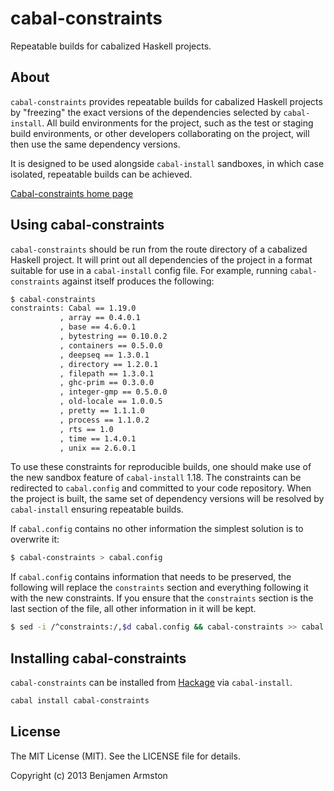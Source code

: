 # cabal-constraints

Repeatable builds for cabalized Haskell projects.


## About

`cabal-constraints` provides repeatable builds for cabalized Haskell projects
by "freezing" the exact versions of the dependencies selected by
`cabal-install`. All build environments for the project, such as the test or
staging build environments, or other developers collaborating on the project,
will then use the same dependency versions.

It is designed to be used alongside `cabal-install` sandboxes, in which case
isolated, repeatable builds can be achieved.

[Cabal-constraints home page](https://github.com/benarmston/cabal-constraints/)

## Using cabal-constraints

`cabal-constraints` should be run from the route directory of a cabalized
Haskell project. It will print out all dependencies of the project in a format
suitable for use in a `cabal-install` config file. For example, running
`cabal-constraints` against itself produces the following:

```sh
$ cabal-constraints
constraints: Cabal == 1.19.0
           , array == 0.4.0.1
           , base == 4.6.0.1
           , bytestring == 0.10.0.2
           , containers == 0.5.0.0
           , deepseq == 1.3.0.1
           , directory == 1.2.0.1
           , filepath == 1.3.0.1
           , ghc-prim == 0.3.0.0
           , integer-gmp == 0.5.0.0
           , old-locale == 1.0.0.5
           , pretty == 1.1.1.0
           , process == 1.1.0.2
           , rts == 1.0
           , time == 1.4.0.1
           , unix == 2.6.0.1
```

To use these constraints for reproducible builds, one should make use of the
new sandbox feature of `cabal-install` 1.18. The constraints can be redirected
to `cabal.config` and committed to your code repository.  When the project is
built, the same set of dependency versions will be resolved by `cabal-install`
ensuring repeatable builds.

If `cabal.config` contains no other information the simplest solution is to
overwrite it:

```sh
$ cabal-constraints > cabal.config
```

If `cabal.config` contains information that needs to be preserved, the
following will replace the `constraints` section and everything following it
with the new constraints. If you ensure that the `constraints` section is the
last section of the file, all other information in it will be kept.

```sh
$ sed -i /^constraints:/,$d cabal.config && cabal-constraints >> cabal.config
```


## Installing cabal-constraints

`cabal-constraints` can be installed from
[Hackage](http://hackage.haskell.org/package/cabal-constraints) via
`cabal-install`.

```sh
cabal install cabal-constraints
```


## License

The MIT License (MIT). See the LICENSE file for details.

Copyright (c) 2013 Benjamen Armston
